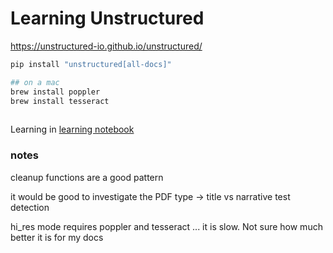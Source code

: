 # Learning Unstructured

https://unstructured-io.github.io/unstructured/

```bash
pip install "unstructured[all-docs]"

## on a mac
brew install poppler
brew install tesseract
 
```


Learning in [learning notebook](learning.ipynb)


### notes

cleanup functions are a good pattern

it would be good to investigate the PDF type -> title vs narrative test detection

hi_res mode requires poppler and tesseract ... it is slow.  Not sure how much better it is for my docs
